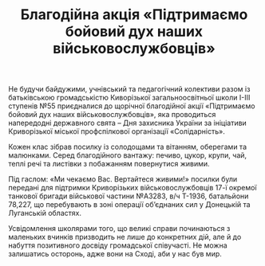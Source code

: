 ﻿---
title: Благодійна акція «Підтримаємо бойовий дух наших військовослужбовців»
---

Не будучи байдужими, учнівський та педагогічний колективи разом із батьківською громадськістю Киворізької загальноосвітньої школи І-ІІІ ступенів №55 приєдналися до щорічної благодійної акції «Підтримаємо бойовий дух наших військовослужбовців», яка проводиться напередодні державного свята – Дня захисника України за ініціативи Криворізької міської профспілкової організації «Солідарність».

Кожен клас зібрав посилку із солодощами та вітанням, оберегами та малюнками. Серед благодійного вантажу: печиво, цукор, крупи, чай, теплі речі та листівки з побажанням повернутися живими.

Під гаслом: «Ми чекаємо Вас. Вертайтеся живими!» посилки були передані для підтримки Криворізьких військовослужбовців 17-ї окремої танкової бригади військової частини №А3283, в/ч Т-1936, батальйони 78,227, що перебувають в зоні операції об’єднаних сил у Донецькій та Луганській областях.

Усвідомлення школярами того, що великі справи починаються з маленьких вчинків призводить не лише до конкретних дій, але й до набуття позитивного досвіду громадської співучасті. Не можна залишатись осторонь, адже вони на Сході, аби у нас був мир.

<slideshow />
